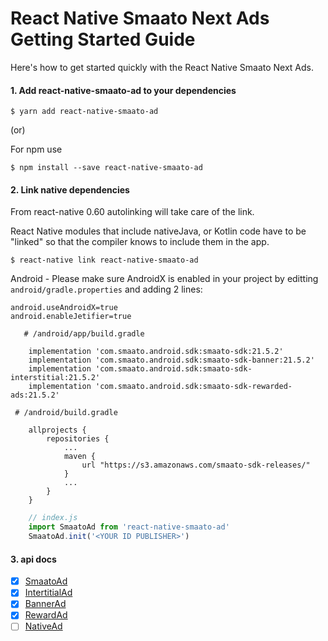 # React Native Smaato Next Ads Getting Started Guide

Here's how to get started quickly with the  React Native Smaato Next Ads.

#### 1. Add react-native-smaato-ad to your dependencies

```
$ yarn add react-native-smaato-ad
```
 (or)

 For npm use
```
$ npm install --save react-native-smaato-ad
```

#### 2. Link native dependencies

From react-native 0.60 autolinking will take care of the link.

React Native modules that include nativeJava, or Kotlin code have to be "linked" so that the compiler knows to include them in the app.

```
$ react-native link react-native-smaato-ad
```

Android -
Please make sure AndroidX is enabled in your project by editting `android/gradle.properties` and adding 2 lines:


```
android.useAndroidX=true
android.enableJetifier=true
```

```
   # /android/app/build.gradle

    implementation 'com.smaato.android.sdk:smaato-sdk:21.5.2'
    implementation 'com.smaato.android.sdk:smaato-sdk-banner:21.5.2'
    implementation 'com.smaato.android.sdk:smaato-sdk-interstitial:21.5.2'
    implementation 'com.smaato.android.sdk:smaato-sdk-rewarded-ads:21.5.2'

```

```
 # /android/build.gradle

    allprojects {
        repositories {
            ...
            maven {
                url "https://s3.amazonaws.com/smaato-sdk-releases/"
            }
            ...
        }
    }

```


```javascript
    // index.js
    import SmaatoAd from 'react-native-smaato-ad'
    SmaatoAd.init('<YOUR ID PUBLISHER>')
```




#### 3. api docs
- [x] [SmaatoAd](Smaato.md)
- [x] [IntertitialAd](intertitials.md)
- [x] [BannerAd](BannerAd.md)
- [x] [RewardAd](Reward.md)
- [ ] [NativeAd](#)
